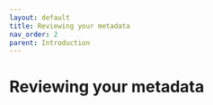 ```yaml
---
layout: default
title: Reviewing your metadata
nav_order: 2
parent: Introduction
---
```


# Reviewing your metadata
